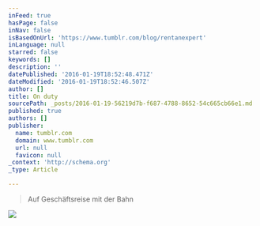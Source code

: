 ```yaml
---
inFeed: true
hasPage: false
inNav: false
isBasedOnUrl: 'https://www.tumblr.com/blog/rentanexpert'
inLanguage: null
starred: false
keywords: []
description: ''
datePublished: '2016-01-19T18:52:48.471Z'
dateModified: '2016-01-19T18:52:46.507Z'
author: []
title: On duty
sourcePath: _posts/2016-01-19-56219d7b-f687-4788-8652-54c665cb66e1.md
published: true
authors: []
publisher:
  name: tumblr.com
  domain: www.tumblr.com
  url: null
  favicon: null
_context: 'http://schema.org'
_type: Article

---
```

> Auf Geschäftsreise mit der Bahn

![](https://s3-us-west-2.amazonaws.com/the-grid-img/p/bf014261e4b897c626b829acf17cabbd44f67c8b.gif)